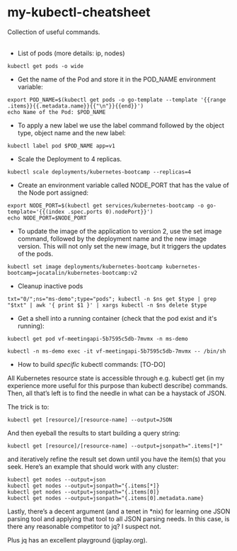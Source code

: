 # my-kubectl-cheatsheet  

Collection of useful commands.  
</br>

- List of pods (more details: ip, nodes)

```
kubectl get pods -o wide
```

- Get the name of the Pod and store it in the POD_NAME environment variable:

```
export POD_NAME=$(kubectl get pods -o go-template --template '{{range .items}}{{.metadata.name}}{{"\n"}}{{end}}')
echo Name of the Pod: $POD_NAME
```  


- To apply a new label we use the label command followed by the object type, object name and the new label:

```
kubectl label pod $POD_NAME app=v1
```  
 
 
- Scale the Deployment to 4 replicas.  

```
kubectl scale deployments/kubernetes-bootcamp --replicas=4
```


- Create an environment variable called NODE_PORT that has the value of the Node port assigned:

```
export NODE_PORT=$(kubectl get services/kubernetes-bootcamp -o go-template='{{(index .spec.ports 0).nodePort}}')
echo NODE_PORT=$NODE_PORT
```  


- To update the image of the application to version 2, use the set image command, followed by the deployment name and the new image version. This will not only set the new image, but it triggers the updates of the pods.

```
kubectl set image deployments/kubernetes-bootcamp kubernetes-bootcamp=jocatalin/kubernetes-bootcamp:v2
```  
  
- Cleanup inactive pods

```
txt="0/";ns="ms-demo";type="pods"; kubectl -n $ns get $type | grep "$txt" | awk '{ print $1 }' | xargs kubectl -n $ns delete $type
```

- Get a shell into a running container  (check that the pod exist and it's running):  

```
kubectl get pod vf-meetingapi-5b7595c5db-7mvmx -n ms-demo
```  

```
kubectl -n ms-demo exec -it vf-meetingapi-5b7595c5db-7mvmx -- /bin/sh
```


- How to build *specific* kubectl commands: [TO-DO]

All Kubernetes resource state is accessible through e.g. kubectl get (in my experience more useful for this purpose than kubectl describe) commands. Then, all that’s left is to find the needle in what can be a haystack of JSON.

The trick is to:

```
kubectl get [resource]/[resource-name] --output=JSON
```  
And then eyeball the results to start building a query string:

```  
kubectl get [resource]/[resource-name] --output=jsonpath=".items[*]"
```

and iteratively refine the result set down until you have the item(s) that you seek. Here’s an example that should work with any cluster:

```
kubectl get nodes --output=json
kubectl get nodes --output=jsonpath="{.items[*]}
kubectl get nodes --output=jsonpath="{.items[0]}
kubectl get nodes --output=jsonpath="{.items[0].metadata.name}
``` 
Lastly, there’s a decent argument (and a tenet in *nix) for learning one JSON parsing tool and applying that tool to all JSON parsing needs. In this case, is there any reasonable competitor to jq? I suspect not.

Plus jq has an excellent playground (jqplay.org).


